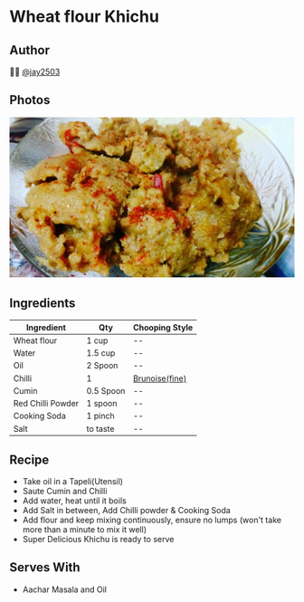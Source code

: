 # Wheat flour Khichu

## Author 
👨‍🍳 [@jay2503](https://github.com/jay2503)

## Photos
![WheatKhichu](photos/WheatKhichu.jpg?raw=true "Wheat flour Khichu")

## Ingredients
Ingredient | Qty | Chooping Style
--- | --- | ---
Wheat flour | 1 cup | --
Water | 1.5 cup | --
Oil | 2 Spoon  | --
Chilli | 1 | [Brunoise(fine)](https://crushmag-online.com/wp-content/uploads/2017/08/marcedoine_1000x400.jpg)
Cumin | 0.5 Spoon  | --
Red Chilli Powder | 1 spoon | --
Cooking Soda | 1 pinch | --
Salt | to taste | --


## Recipe
* Take oil in a Tapeli(Utensil)
* Saute Cumin and Chilli
* Add water, heat until it boils
* Add Salt in between, Add Chilli powder & Cooking Soda
* Add flour and keep mixing continuously, ensure no lumps (won't take more than a minute to mix it well)
* Super Delicious Khichu is ready to serve

## Serves With
* Aachar Masala and Oil

